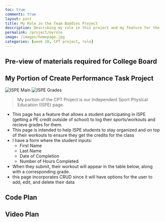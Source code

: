 ```yaml
---
toc: true
comments: true
layout: post
title: My Role in the Team Baddies Project
description: Describing my role in this project and my feature for the CPT project.
permalink: /project/myrole
image: /images/homepage.jpg
categories: [week 20, CPT project, role]
--- 
```


## Pre-view of materials required for College Board

## My Portion of Create Performance Task Project
![ISPE Main]({{site.baseurl}}/images/ISPEmain.jpg)
![ISPE Grades]({{site.baseurl}}/images/ISPEgrades.jpg)
> My portion of the CPT Project is our Independent Sport Physical Education (ISPE) page.
- This page has a feature that allows a student participating in ISPE (getting a PE credit outside of school) to log their sports/workouts and recieve grades for them.
- This page is intended to help ISPE students to stay organized and on top of their workouts to ensure they get the credits for the class
- I have a form where the student inputs:
    - First Name
    - Last Name
    - Date of Completion
    - Number of Hours Completed
- When they submit, their workout will appear in the table below, along with a corresponding grade.
- this page incorporates CRUD since it will have options for the user to add, edit, and delete their data

## Code Plan

## Video Plan
 